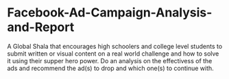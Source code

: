 # Facebook-Ad-Campaign-Analysis-and-Report
A Global Shala that encourages high schoolers and college level students to submit written or visual content on a real world challenge and how to solve it using their supper hero power. 
Do an analysis on the effectivess of the ads and recommend the ad(s) to drop and which one(s) to continue with.
